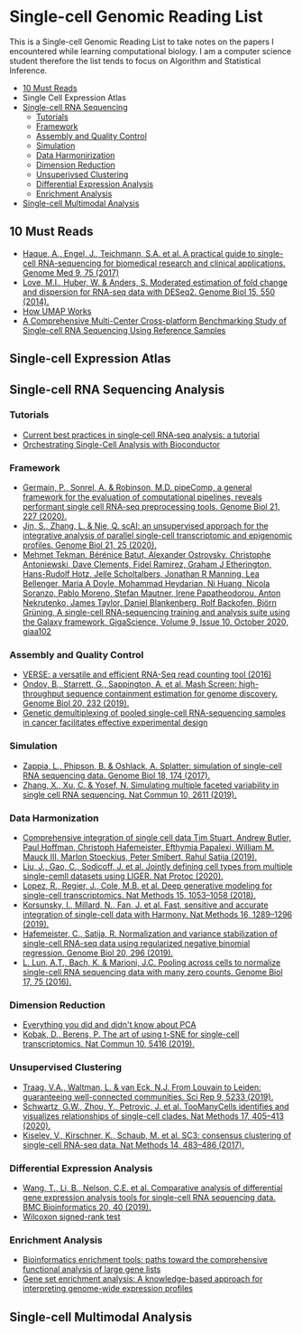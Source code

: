 # Single-cell Genomic Reading List

This is a Single-cell Genomic Reading List to take notes on the papers I encountered while learning computational biology. I am a computer science student therefore the list tends to focus on Algorithm and Statistical Inference.

- [10 Must Reads](#10-must-reads)
- Single Cell Expression Atlas
- [Single-cell RNA Sequencing](#single-cell-rna-sequencing)
  - [Tutorials](#tutorials)
  - [Framework](#framework)
  - [Assembly and Quality Control](#assembly-and-quality-control)
  - [Simulation](#simulation)
  - [Data Harmonirization](#data-harmonirization)
  - [Dimension Reduction](#dimension-reduction)
  - [Unsuperivsed Clustering](#unsuperivsed-clustering)
  - [Differential Expression Analysis](#differential-expression-analysis)
  - [Enrichment Analysis](#enrichment-analysis)
- [Single-cell Multimodal Analysis](#single-cell-multimodal-analysis)

## 10 Must Reads

- [Haque, A., Engel, J., Teichmann, S.A. et al. A practical guide to single-cell RNA-sequencing for biomedical research and clinical applications. Genome Med 9, 75 (2017)](https://genomemedicine.biomedcentral.com/articles/10.1186/s13073-017-0467-4#citeas)
- [Love, M.I., Huber, W. & Anders, S. Moderated estimation of fold change and dispersion for RNA-seq data with DESeq2. Genome Biol 15, 550 (2014).](https://doi.org/10.1186/s13059-014-0550-8)
- [How UMAP Works](https://umap-learn.readthedocs.io/en/latest/how_umap_works.html)
- [A Comprehensive Multi-Center Cross-platform Benchmarking Study of Single-cell RNA Sequencing Using Reference Samples](https://www.biorxiv.org/content/10.1101/2020.03.27.010249v1)

## Single-cell Expression Atlas

## Single-cell RNA Sequencing Analysis

### Tutorials

- [Current best practices in single‐cell RNA‐seq analysis: a tutorial](https://www.embopress.org/doi/full/10.15252/msb.20188746)
- [Orchestrating Single-Cell Analysis with Bioconductor](https://www.nature.com/articles/s41592-019-0654-x)

### Framework

- [Germain, P., Sonrel, A. & Robinson, M.D. pipeComp, a general framework for the evaluation of computational pipelines, reveals performant single cell RNA-seq preprocessing tools. Genome Biol 21, 227 (2020).](https://doi.org/10.1186/s13059-020-02136-7)
- [Jin, S., Zhang, L. & Nie, Q. scAI: an unsupervised approach for the integrative analysis of parallel single-cell transcriptomic and epigenomic profiles. Genome Biol 21, 25 (2020).](https://doi.org/10.1186/s13059-020-1932-8)
- [Mehmet Tekman, Bérénice Batut, Alexander Ostrovsky, Christophe Antoniewski, Dave Clements, Fidel Ramirez, Graham J Etherington, Hans-Rudolf Hotz, Jelle Scholtalbers, Jonathan R Manning, Lea Bellenger, Maria A Doyle, Mohammad Heydarian, Ni Huang, Nicola Soranzo, Pablo Moreno, Stefan Mautner, Irene Papatheodorou, Anton Nekrutenko, James Taylor, Daniel Blankenberg, Rolf Backofen, Björn Grüning, A single-cell RNA-sequencing training and analysis suite using the Galaxy framework, GigaScience, Volume 9, Issue 10, October 2020, giaa102](https://doi.org/10.1093/gigascience/giaa102)

### Assembly and Quality Control

- [VERSE: a versatile and efficient RNA-Seq read counting tool (2016)](https://doi.org/10.1101/053306)
- [Ondov, B., Starrett, G., Sappington, A. et al. Mash Screen: high-throughput sequence containment estimation for genome discovery. Genome Biol 20, 232 (2019).](https://doi.org/10.1186/s13059-019-1841-x)
- [Genetic demultiplexing of pooled single-cell RNA-sequencing samples in
cancer facilitates effective experimental design](https://www.biorxiv.org/content/10.1101/2020.11.06.371963v1)

### Simulation

- [Zappia, L., Phipson, B. & Oshlack, A. Splatter: simulation of single-cell RNA sequencing data. Genome Biol 18, 174 (2017).](https://doi.org/10.1186/s13059-017-1305-0)
- [Zhang, X., Xu, C. & Yosef, N. Simulating multiple faceted variability in single cell RNA sequencing. Nat Commun 10, 2611 (2019).](https://doi.org/10.1038/s41467-019-10500-w)

### Data Harmonization

- [Comprehensive integration of single cell data
Tim Stuart, Andrew Butler, Paul Hoffman, Christoph Hafemeister, Efthymia Papalexi, William M. Mauck III, Marlon Stoeckius, Peter Smibert, Rahul Satija (2019).](https://doi.org/10.1016/j.cell.2019.05.031)
- [Liu, J., Gao, C., Sodicoff, J. et al. Jointly defining cell types from multiple single-cemll datasets using LIGER. Nat Protoc (2020).](https://doi.org/10.1038/s41596-020-0391-8)
- [Lopez, R., Regier, J., Cole, M.B. et al. Deep generative modeling for single-cell transcriptomics. Nat Methods 15, 1053–1058 (2018).](https://doi.org/10.1038/s41592-018-0229-2)
- [Korsunsky, I., Millard, N., Fan, J. et al. Fast, sensitive and accurate integration of single-cell data with Harmony. Nat Methods 16, 1289–1296 (2019).](https://doi.org/10.1038/s41592-019-0619-0)
- [Hafemeister, C., Satija, R. Normalization and variance stabilization of single-cell RNA-seq data using regularized negative binomial regression. Genome Biol 20, 296 (2019).](https://doi.org/10.1186/s13059-019-1874-1)
- [L. Lun, A.T., Bach, K. & Marioni, J.C. Pooling across cells to normalize single-cell RNA sequencing data with many zero counts. Genome Biol 17, 75 (2016). ](https://doi.org/10.1186/s13059-016-0947-7)

### Dimension Reduction

- [Everything you did and didn't know about PCA](http://alexhwilliams.info/itsneuronalblog/2016/03/27/pca/)
- [Kobak, D., Berens, P. The art of using t-SNE for single-cell transcriptomics. Nat Commun 10, 5416 (2019).](https://doi.org/10.1038/s41467-019-13056-x)

### Unsupervised Clustering

- [Traag, V.A., Waltman, L. & van Eck, N.J. From Louvain to Leiden: guaranteeing well-connected communities. Sci Rep 9, 5233 (2019).](https://doi.org/10.1038/s41598-019-41695-z)
- [Schwartz, G.W., Zhou, Y., Petrovic, J. et al. TooManyCells identifies and visualizes relationships of single-cell clades. Nat Methods 17, 405–413 (2020).](https://doi.org/10.1038/s41592-020-0748-5)
- [Kiselev, V., Kirschner, K., Schaub, M. et al. SC3: consensus clustering of single-cell RNA-seq data. Nat Methods 14, 483–486 (2017).]( https://doi.org/10.1038/nmeth.4236)

### Differential Expression Analysis

- [Wang, T., Li, B., Nelson, C.E. et al. Comparative analysis of differential gene expression analysis tools for single-cell RNA sequencing data. BMC Bioinformatics 20, 40 (2019).](https://doi.org/10.1186/s12859-019-2599-6)
- [Wilcoxon signed-rank test](http://www.biostathandbook.com/wilcoxonsignedrank.html)

### Enrichment Analysis

- [Bioinformatics enrichment tools: paths toward the comprehensive functional analysis of large gene lists](https://academic.oup.com/nar/article/37/1/1/1026684)
- [Gene set enrichment analysis: A knowledge-based approach for interpreting genome-wide expression profiles](https://doi.org/10.1073/pnas.0506580102)

## Single-cell Multimodal Analysis
